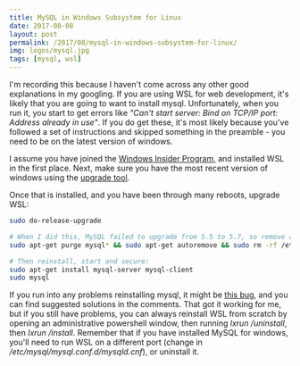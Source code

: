 ```yaml
---
title: MySQL in Windows Subsystem for Linux
date: 2017-08-08
layout: post
permalink: /2017/08/mysql-in-windows-subsystem-for-linux/
img: logos/mysql.jpg
tags: [mysql, wsl]
---
```

I'm recording this because I haven't come across any other good explanations in my googling. If you are using WSL for web development, it's likely that you are going to want to install mysql. Unfortunately, when you run it, you start to get errors like *"Can't start server: Bind on TCP/IP port: Address already in use"*. If you do get these, it's most likely because you've followed a set of instructions and skipped something in the preamble - you need to be on the latest version of windows.

I assume you have joined the [Windows Insider Program](https://insider.windows.com/en-us/), and installed WSL in the first place. Next, make sure you have the most recent version of windows using the [upgrade tool](https://www.microsoft.com/en-us/software-download/windows10).

Once that is installed, and you have been through many reboots, upgrade WSL:

``` sh
sudo do-release-upgrade

# When I did this, MySQL failed to upgrade from 5.5 to 5.7, so remove and reinstall:
sudo apt-get purge mysql* && sudo apt-get autoremove && sudo rm -rf /etc/mysql

# Then reinstall, start and secure:
sudo apt-get install mysql-server mysql-client
sudo mysql
```

If you run into any problems reinstalling mysql, it might be [this bug](https://bugs.launchpad.net/ubuntu/+source/mysql-5.7/+bug/1573279"), and you can find suggested solutions in the comments. That got it working for me, but if you still have problems, you can always reinstall WSL from scratch by opening an administrative powershell window, then running *lxrun /uninstall*, then *lxrun /install*. Remember that if you have installed MySQL for windows, you'll need to run WSL on a different port (change in */etc/mysql/mysql.conf.d/mysqld.cnf*), or uninstall it.